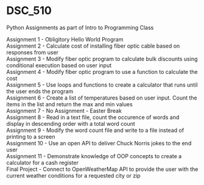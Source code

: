 # DSC_510
Python Assignments as part of Intro to Programming Class

Assignment 1 - Obligitory Hello World Program  
Assignment 2 - Calculate cost of installing fiber optic cable based on responses from user  
Assignment 3 - Modify fiber optic program to calculate bulk discounts using conditional execution based on user input  
Assignment 4 - Modify fiber optic program to use a function to calculate the cost  
Assignment 5 - Use loops and functions to create a calculator that runs until the user ends the program  
Assignment 6 - Create a list of temperatures based on user input.  Count the items in the list and return the max and min values  
Assignment 7 - No Assignment - Easter Break  
Assignment 8 - Read in a text file, count the occurence of words and display in descending order with a total word count  
Assignment 9 - Modify the word count file and write to a file instead of printing to a screen  
Assignment 10 - Use an open API to deliver Chuck Norris jokes to the end user  
Assignment 11 - Demonstrate knowledge of OOP concepts to create a calculator for a cash register  
Final Project - Connect to OpenWeatherMap API to provide the user with the current weather conditions for a requested city or zip

